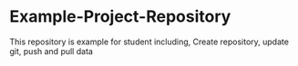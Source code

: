 # Example-Project-Repository
This repository is example for student including, Create repository, update git, push and pull data
